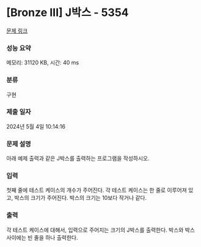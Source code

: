 # [Bronze III] J박스 - 5354 

[문제 링크](https://www.acmicpc.net/problem/5354) 

### 성능 요약

메모리: 31120 KB, 시간: 40 ms

### 분류

구현

### 제출 일자

2024년 5월 4일 10:14:16

### 문제 설명

<p>
	아래 예제 출력과 같은 J박스를 출력하는 프로그램을 작성하시오.</p>

### 입력 

 <p>
	첫째 줄에 테스트 케이스의 개수가 주어진다. 각 테스트 케이스는 한 줄로 이루어져 있고, 박스의 크기가 주어진다. 박스의 크기는 10보다 작거나 같다.</p>

### 출력 

 <p>
	각 테스트 케이스에 대해서, 입력으로 주어지는 크기의 J박스를 출력한다. 박스와 박스 사이에는 빈 줄을 하나 출력한다.</p>

